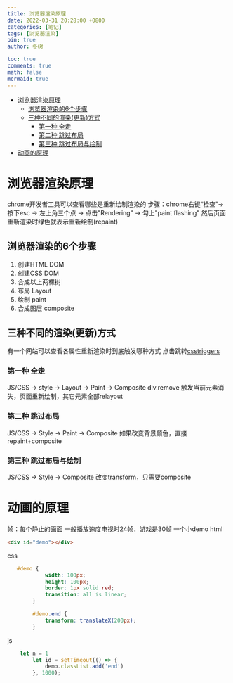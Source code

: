 ```yaml
---
title: 浏览器渲染原理
date: 2022-03-31 20:28:00 +0800
categories: [笔记]
tags: [浏览器渲染]
pin: true
author: 冬树

toc: true
comments: true
math: false
mermaid: true
---
```

<!-- START doctoc generated TOC please keep comment here to allow auto update -->
<!-- DON'T EDIT THIS SECTION, INSTEAD RE-RUN doctoc TO UPDATE -->


- [浏览器渲染原理](#%E6%B5%8F%E8%A7%88%E5%99%A8%E6%B8%B2%E6%9F%93%E5%8E%9F%E7%90%86)
  - [浏览器渲染的6个步骤](#%E6%B5%8F%E8%A7%88%E5%99%A8%E6%B8%B2%E6%9F%93%E7%9A%846%E4%B8%AA%E6%AD%A5%E9%AA%A4)
  - [三种不同的渲染(更新)方式](#%E4%B8%89%E7%A7%8D%E4%B8%8D%E5%90%8C%E7%9A%84%E6%B8%B2%E6%9F%93%E6%9B%B4%E6%96%B0%E6%96%B9%E5%BC%8F)
    - [第一种 全走](#%E7%AC%AC%E4%B8%80%E7%A7%8D-%E5%85%A8%E8%B5%B0)
    - [第二种 跳过布局](#%E7%AC%AC%E4%BA%8C%E7%A7%8D-%E8%B7%B3%E8%BF%87%E5%B8%83%E5%B1%80)
    - [第三种 跳过布局与绘制](#%E7%AC%AC%E4%B8%89%E7%A7%8D-%E8%B7%B3%E8%BF%87%E5%B8%83%E5%B1%80%E4%B8%8E%E7%BB%98%E5%88%B6)
- [动画的原理](#%E5%8A%A8%E7%94%BB%E7%9A%84%E5%8E%9F%E7%90%86)

<!-- END doctoc generated TOC please keep comment here to allow auto update -->


# 浏览器渲染原理
chrome开发者工具可以查看哪些是重新绘制渲染的
步骤：chrome右键“检查”-> 按下esc -> 左上角三个点 -> 点击"Rendering" -> 勾上"paint flashing" 
然后页面重新渲染时绿色就表示重新绘制(repaint)
## 浏览器渲染的6个步骤
1. 创建HTML DOM
2. 创建CSS DOM
3. 合成以上两棵树
4. 布局 Layout
5. 绘制 paint
6. 合成图层 composite
## 三种不同的渲染(更新)方式
有一个网站可以查看各属性重新渲染时到底触发哪种方式
点击跳转[csstriggers](http://csstriggers.com/)
### 第一种 全走
JS/CSS -> style -> Layout -> Paint -> Composite
div.remove 触发当前元素消失，页面重新绘制，其它元素全部relayout
### 第二种 跳过布局
JS/CSS -> Style -> Paint -> Composite
如果改变背景颜色，直接repaint+composite
### 第三种 跳过布局与绘制
JS/CSS -> Style -> Composite
改变transform，只需要composite

# 动画的原理
帧：每个静止的画面
一般播放速度电视时24帧，游戏是30帧
一个小demo
html
```html
<div id="demo"></div>
```
css
```css
   #demo {
            width: 100px;
            height: 100px;
            border: 1px solid red;
            transition: all is linear;
        }

        #demo.end {
            transform: translateX(200px);
        }
```
js
```javascript
    let n = 1
        let id = setTimeout(() => {
            demo.classList.add('end')
        }, 1000);
```